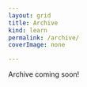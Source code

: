 ```yaml
---
layout: grid
title: Archive
kind: learn
permalink: /archive/
coverImage: none

---
```



Archive coming soon!

